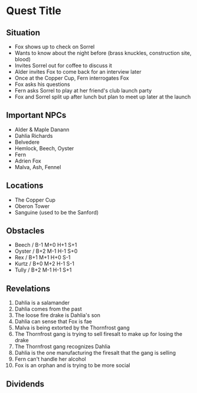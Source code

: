 # Quest Title

## Situation
- Fox shows up to check on Sorrel
- Wants to know about the night before (brass knuckles, construction site, blood)
- Invites Sorrel out for coffee to discuss it
- Alder invites Fox to come back for an interview later
- Once at the Copper Cup, Fern interrogates Fox
- Fox asks his questions
- Fern asks Sorrel to play at her friend's club launch party
- Fox and Sorrel split up after lunch but plan to meet up later at the launch

## Important NPCs
- Alder & Maple Danann
- Dahlia Richards
- Belvedere
- Hemlock, Beech, Oyster
- Fern
- Adrien Fox
- Malva, Ash, Fennel

## Locations
- The Copper Cup
- Oberon Tower
- Sanguine (used to be the Sanford)

## Obstacles
- Beech  / B-1 M+0 H+1 S+1
- Oyster / B+2 M-1 H-1 S+0
- Rex    / B+1 M+1 H+0 S-1
- Kurtz  / B+0 M+2 H-1 S-1
- Tully  / B+2 M-1 H-1 S+1

## Revelations
 1. Dahlia is a salamander
 2. Dahlia comes from the past
 3. The loose fire drake is Dahlia's son
 4. Dahlia can sense that Fox is fae
 5. Malva is being extorted by the Thornfrost gang
 6. The Thornfrost gang is trying to sell firesalt to make up for losing the drake
 7. The Thornfrost gang recognizes Dahlia
 8. Dahlia is the one manufacturing the firesalt that the gang is selling
 9. Fern can't handle her alcohol
10. Fox is an orphan and is trying to be more social

## Dividends